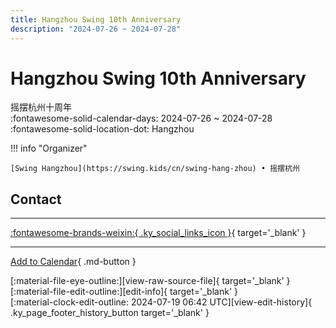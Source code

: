 ```yaml
---
title: Hangzhou Swing 10th Anniversary
description: "2024-07-26 ~ 2024-07-28"
---
```


# Hangzhou Swing 10th Anniversary 

摇摆杭州十周年  
:fontawesome-solid-calendar-days: 2024-07-26 ~ 2024-07-28  
:fontawesome-solid-location-dot: Hangzhou  

!!! info "Organizer"

    [Swing Hangzhou](https://swing.kids/cn/swing-hang-zhou) • 摇摆杭州  

## Contact


---

 [:fontawesome-brands-weixin:{ .ky_social_links_icon }](https://mp.weixin.qq.com/s/e61xW6PDSzyxCRMQNHKkjg){ target='_blank' }

---

[Add to Calendar](https://swing.news/ics/en/2024/cn/hangzhou-swing-10th-anniversary-2024.ics){ .md-button }

<div class="ky_page_footer" markdown>
<div class="ky_page_footer_trailing" markdown="span">
[:material-file-eye-outline:][view-raw-source-file]{ target='_blank' }
[:material-file-edit-outline:][edit-info]{ target='_blank' }
</div>
<div class="ky_page_footer_leading" markdown="span">
[:material-clock-edit-outline: 2024-07-19 06:42 UTC][view-edit-history]{ .ky_page_footer_history_button target='_blank' }
</div>
</div>

[view-raw-source-file]: https://github.com/swingdance/events/blob/main/2024/cn/hangzhou-swing-10th-anniversary-2024.json "View Raw Source File"
[edit-info]: https://github.com/swingdance/events/issues/new?assignees=&labels=update+event&projects=&template=03-update_entity.yml&title=%5B2024%2Fcn%5D%20Hangzhou%20Swing%2010th%20Anniversary&region=cn&year=2024&id=hangzhou-swing-10th-anniversary-2024&name=Hangzhou%20Swing%2010th%20Anniversary&org_id=swing-hang-zhou "Edit Info"

[view-edit-history]: https://github.com/swingdance/events/commits/main/2024/cn/hangzhou-swing-10th-anniversary-2024.json "View Edit History"
